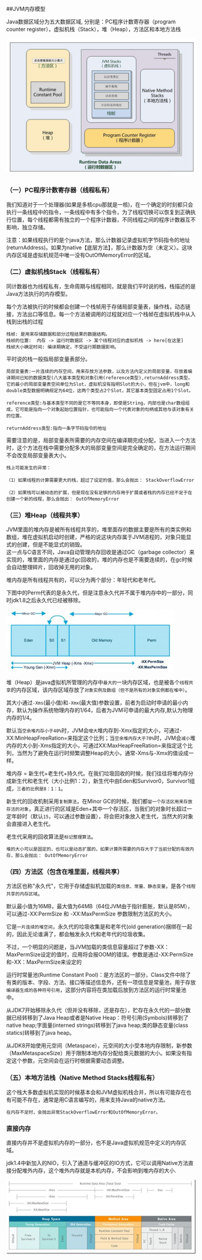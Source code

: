 ##JVM内存模型

Java数据区域分为五大数据区域, 分别是：PC程序计数寄存器（program counter register），虚拟机栈（Stack），堆（Heap），方法区和本地方法栈

![](./10006199-a4108d8fb7810a71.jpeg)

### （一）PC程序计数寄存器（线程私有）
我们知道对于一个处理器(如果是多核cpu那就是一核)，在一个确定的时刻都只会执行一条线程中的指令，一条线程中有多个指令，为了线程切换可以恢复到正确执行位置，每个线程都需有独立的一个程序计数器，不同线程之间的程序计数器互不影响，独立存储。

注意：如果线程执行的是个java方法，那么计数器记录虚拟机字节码指令的地址(returnAddress)。如果为native【底层方法】，那么计数器为空（未定义）。这块内存区域是虚拟机规范中唯一没有OutOfMemoryError的区域。

### （二）虚拟机栈Stack（线程私有）
同计数器也为线程私有，生命周期与线程相同，就是我们平时说的栈，栈描述的是Java方法执行的内存模型。

每个方法被执行的时候都会创建一个栈帧用于存储局部变量表，操作栈，动态链接，方法出口等信息。每一个方法被调用的过程就对应一个栈帧在虚拟机栈中从入栈到出栈的过程
```
栈帧: 是用来存储数据和部分过程结果的数据结构。
栈帧的位置:  内存 -> 运行时数据区 -> 某个线程对应的虚拟机栈 -> here[在这里]
栈帧大小确定时间: 编译期确定，不受运行期数据影响。
```

平时说的栈一般指局部变量表部分。

```
局部变量表:一片连续的内存空间，用来存放方法参数，以及方法内定义的局部变量，存放着编译期间已知的数据类型(八大基本类型和对象引用(reference类型),returnAddress类型。它的最小的局部变量表空间单位为Slot，虚拟机没有指明Slot的大小，但在jvm中，long和double类型数据明确规定为64位，这两个类型占2个Slot，其它基本类型固定占用1个Slot。

reference类型:与基本类型不同的是它不等同本身，即使是String，内部也是char数组组成，它可能是指向一个对象起始位置指针，也可能指向一个代表对象的句柄或其他与该对象有关的位置。

returnAddress类型:指向一条字节码指令的地址
```

需要注意的是，局部变量表所需要的内存空间在编译期完成分配，当进入一个方法时，这个方法在栈中需要分配多大的局部变量空间是完全确定的，在方法运行期间不会改变局部变量表大小。

```
栈上可能发生的异常：

（1）如果线程的计算需要更大的栈，超过了设定的值，那么会抛出： StackOverflowError

（2）如果栈可以被动态的扩展，但是现在没有足够的内存用于扩展或者栈的内存已经不足于在创建一个新的线程，那么会抛出： OutOfMemoryError
```

### （三）堆Heap（线程共享）
JVM里面的堆内存是被所有线程共享的，堆里面存的数据主要是所有的类实例和数组，堆在虚拟机启动时创建，严格的说这块内存属于JVM进程的，对象只能显式的创建，但是不能显式的销毁。  
这一点与C语言不同，Java自动管理内存回收是通过GC（garbage collector）来实现的，堆里面的内存是通过gc回收的，堆的内存也是不需要连续的，在gc时候会自动整理碎片，回收掉无用的对象。

堆内存是所有线程共有的，可以分为两个部分：年轻代和老年代。

下图中的Perm代表的是永久代，但是注意永久代并不属于堆内存中的一部分，同时jdk1.8之后永久代已经被移除。

![](./163758-20181101131302208-1666214046.png)

堆（Heap）是java虚拟机所管理的内存中`最大的`一块内存区域，也是被各个`线程共享`的内存区域，该内存区域存放了`对象实例及数组（但不是所有的对象实例都在堆中）`。

其大小通过`-Xms`(最小值)和`-Xmx`(最大值)参数设置，前者为启动时申请的最小内存，默认为操作系统物理内存的1/64，后者为JVM可申请的最大内存,默认为物理内存的1/4。

默认当`空余堆内存小于40%`时，JVM会`增大`堆内存到-Xmx指定的大小，可通过-XX:MinHeapFreeRation=来指定这个比列；当`空余堆内存大于70%`时，JVM会`减小`堆内存的大小到-Xms指定的大小，可通过XX:MaxHeapFreeRation=来指定这个比列，当然为了避免在运行时频繁调整Heap的大小，通常-Xms与-Xmx的值设成一样。

堆内存 = 新生代+老生代+持久代。在我们垃圾回收的时候，我们往往将堆内存分成新生代和老生代（大小比例1：2），新生代中由Eden和Survivor0，Survivor1组成，`三者的比例是8：1：1`。

新生代的回收机制采用`复制算法`，在Minor GC的时候，我们都`留一个存活区用来存放存活的对象`，真正进行的区域是Eden+其中一个存活区，当我们的对象时长超过一定年龄时（默认`15`，可以通过参数设置），将会把对象放入老生代，当然大的对象会直接进入老生代。

老生代采用的回收算法是`标记整理算法`。

```
堆的大小可以是固定的，也可以是动态扩展的，如果计算所需要的内存大于了当前分配的有效内存，那么会抛出： OutOfMemoryError
```

### （四）方法区（包含在堆里面，线程共享）
方法区也称"永久代"，它用于存储虚拟机加载的`类信息、常量、静态变量`，是各个`线程共享的内存区域`。

默认最小值为16MB，最大值为64MB（64位JVM由于指针膨胀，默认是85M），可以通过-XX:PermSize 和 -XX:MaxPermSize 参数限制方法区的大小。

它是`一片连续的堆空间`，永久代的垃圾收集是和老年代(old generation)捆绑在一起的，因此无论谁满了，都会触发永久代和老年代的垃圾收集。

不过，一个明显的问题是，当JVM加载的类信息容量超过了参数-XX：MaxPermSize设定的值时，应用将会报OOM的错误。参数是通过-XX:PermSize和-XX：MaxPermSize来设定的

运行时常量池(Runtime Constant Pool)：是方法区的一部分，Class文件中除了有类的版本、字段、方法、接口等描述信息外，还有一项信息是常量池，用于存放`编译器生成的各种符号引用`，这部分内容将在类加载后放到方法区的运行时常量池中。

从JDK7开始移除永久代（但并没有移除，还是存在），贮存在永久代的一部分数据已经转移到了Java Heap或者是Native Heap：符号引用(Symbols)转移到了native heap;字面量(interned strings)转移到了java heap;类的静态变量(class statics)转移到了java heap。

从JDK8开始使用元空间（Metaspace），元空间的大小受本地内存限制，新参数（MaxMetaspaceSize）用于限制本地内存分配给类元数据的大小。如果没有指定这个参数，元空间会在运行时根据需要动态调整。

### （五）本地方法栈（Native Method Stacks线程私有）
这个栈大多数虚拟机实现的时候基本会和JVM虚拟机栈合并，所以有可能存在也有可能不存在，通常是用C语言编写的，用来支持Java的native方法。
```
在内存不足时，会抛出异常StackOverflowError和OutOfMemoryError。
```

### 直接内存
直接内存并不是虚拟机内存的一部分，也不是Java虚拟机规范中定义的内存区域。

jdk1.4中新加入的NIO，引入了通道与缓冲区的IO方式，它可以调用Native方法直接分配堆外内存，这个堆外内存就是本机内存，不会影响到堆内存的大小.

![](./163758-20181101131331189-78867393.png)
